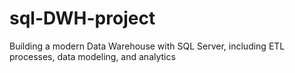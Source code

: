 # sql-DWH-project
Building a modern Data Warehouse with SQL Server, including ETL processes, data modeling, and analytics

